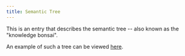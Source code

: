 ```yaml
---
title: Semantic Tree
---
```


This is an entry that describes the semantic tree -- also known as the "knowledge bonsai".

An example of such a tree can be viewed [here](/map).
